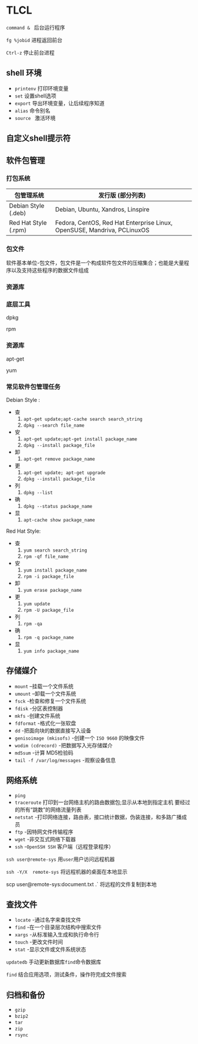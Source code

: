 # TLCL

`command & ` 后台运行程序

`fg %jobid` 进程返回前台

`Ctrl-z` 停止前台进程

## shell 环境
- `printenv` 打印环境变量
- `set` 设置shell选项
- `export` 导出环境变量，让后续程序知道
- `alias` 命令别名
- `source ` 激活环境

## 自定义shell提示符


## 软件包管理

### 打包系统

|包管理系统	|发行版 (部分列表)|
|------|------|
Debian Style (.deb)	|Debian, Ubuntu, Xandros, Linspire|
Red Hat Style (.rpm)|	Fedora, CentOS, Red Hat Enterprise Linux, OpenSUSE, Mandriva, PCLinuxOS|


### 包文件
软件基本单位-包文件，包文件是一个构成软件包文件的压缩集合；也能是大量程序以及支持这些程序的数据文件组成

### 资源库

### 底层工具
dpkg  

rpm

### 资源库
apt-get 

yum

### 常见软件包管理任务

Debian Style :
- 查 
	1. `apt-get update;apt-cache search search_string`
	2. `dpkg --search file_name`
- 安  
	1. `apt-get update;apt-get install package_name`
	2. `dpkg --install package_file`
- 卸  
	1. `apt-get remove package_name`
- 更  
	1. `apt-get update; apt-get upgrade`
	2. `dpkg --install package_file`
- 列  
	1. `dpkg --list`
- 确  
	1. `dpkg --status package_name`
- 显  
	1. `apt-cache show package_name`
	
Red Hat Style:
- 查 
	1. `yum search search_string`
	2. `rpm -qf file_name`
- 安  
	1. `yum install package_name`
	2. `rpm -i package_file`
- 卸  
	1. `yum erase package_name`
- 更  
	1. `yum update`  
	2. `rpm -U package_file`
- 列  
	1. `rpm -qa`
- 确  
	1. `rpm -q package_name`
- 显  
	1. `yum info package_name`


## 存储媒介

- `mount` –挂载一个文件系统
- `umount` –卸载一个文件系统
- `fsck` -检查和修复一个文件系统
- `fdisk` -分区表控制器
- `mkfs` -创建文件系统
- `fdformat` -格式化一张软盘
- `dd` -把面向块的数据直接写入设备
- `genisoimage (mkisofs)` -创建一个 `ISO 9660` 的映像文件
- `wodim (cdrecord)` -把数据写入光存储媒介
- `md5sum` -计算 MD5检验码
- `tail -f /var/log/messages` -观察设备信息 

## 网络系统

- `ping`
- `traceroute` 打印到一台网络主机的路由数据包;显示从本地到指定主机 要经过的所有“跳数”的网络流量列表
- `netstat` -打印网络连接，路由表，接口统计数据，伪装连接，和多路广播成员
- `ftp` -因特网文件传输程序
- `wget` -非交互式网络下载器
- `ssh` -`OpenSSH SSH` 客户端（远程登录程序）


`ssh user@remote-sys` 用`user`用户访问远程机器

`ssh -Y/X  remote-sys` 将远程机器的桌面在本地显示

scp user@remote-sys:document.txt .` 将远程的文件复制到本地

## 查找文件
- `locate` -通过名字来查找文件
- `find` -在一个目录层次结构中搜索文件
- `xargs` -从标准输入生成和执行命令行
- `touch` -更改文件时间
- `stat` -显示文件或文件系统状态

`updatedb` 手动更新数据库`find`命令数据库

`find` 结合应用选项，测试条件，操作符完成文件搜索

## 归档和备份
- `gzip`
- `bzip2`
- `tar`
- `zip`
- `rsync`









